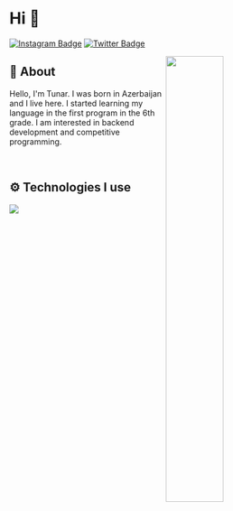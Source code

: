 # Hi 👋

[![Instagram Badge](https://img.shields.io/badge/-Instagram-5851DB?style=flat-square&labelColor=5851DB&logo=instagram&logoColor=white&link=https://instagram.com/tunardev)](https://instagram.com/tunardev)
[![Twitter Badge](https://img.shields.io/badge/-Twitter-1da1f2?style=flat-square&labelColor=1da1f2&logo=twitter&logoColor=white&link=https://twitter.com/DevTunar)](https://twitter.com/DevTunar)

<img width="45%" align="right" src="https://github-readme-streak-stats.herokuapp.com/?user=tunardev&theme=black-ice&hide_border=true&stroke=0000&background=0D1117">

<div align="left" width="100%">
   
## 🧐 About

Hello, I'm Tunar. I was born in Azerbaijan and I live here. I started learning my language in the first program in the 6th grade. I am interested in backend development and competitive programming.
 
<br />
   
## ⚙️ Technologies I use
   
<img src="https://skillicons.dev/icons?i=cpp,css,html,django,docker,express,fastapi,firebase,flask,go,graphql,jest,nextjs,nestjs,mongodb,mysql,nodejs,nuxtjs,react,redis,sqlite,tailwind,ts,vscode,webpack,vim,py&theme=dark" />
</div>

<br />



